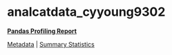 # analcatdata_cyyoung9302

[**Pandas Profiling Report**](../docs_sources/profile/analcatdata_cyyoung9302.html)

[Metadata](metadata.yaml) | [Summary Statistics](summary_stats.csv)

